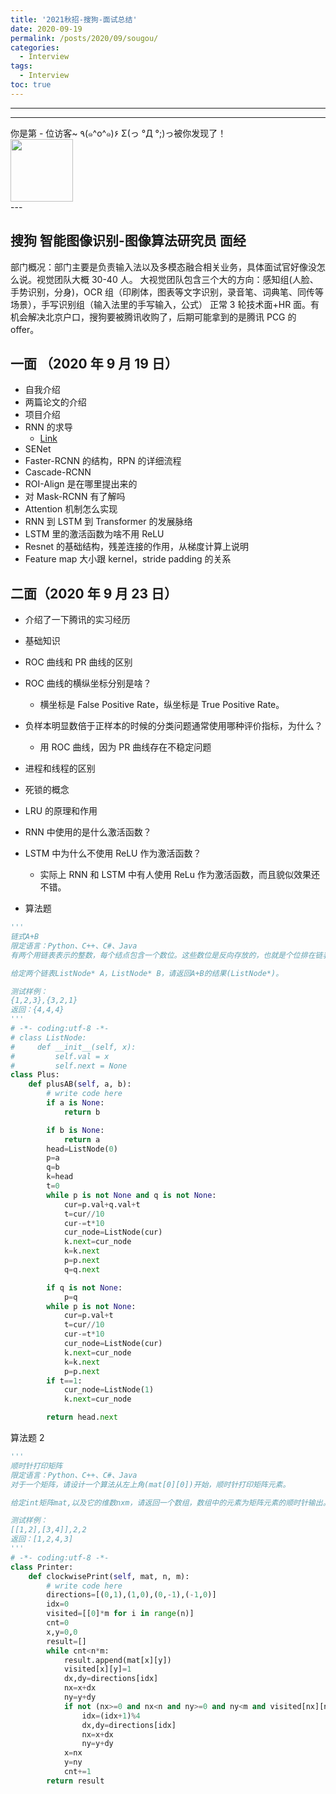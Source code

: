 ```yaml
---
title: '2021秋招-搜狗-面试总结'
date: 2020-09-19
permalink: /posts/2020/09/sougou/
categories:
  - Interview
tags:
  - Interview
toc: true
---
```


---

---

<div>
<div class="button01">
      <visited_a href="#" display:inline>你是第<span data-hk-page="current"> - </span>位访客~</visited_a>
      <visited_p class="top">٩(๑^o^๑)۶</visited_p>
      <visited_p class="bottom">Σ(っ °Д °;)っ被你发现了！</visited_p>
</div>
<img align="center" width="100" src="{{ site.url }}/images/static/take_me.gif" alt="" display:inline>
</div>
---

## 搜狗 智能图像识别-图像算法研究员 面经

部门概况：部门主要是负责输入法以及多模态融合相关业务，具体面试官好像没怎么说。视觉团队大概 30-40 人。
大视觉团队包含三个大的方向：感知组(人脸、手势识别，分身)，OCR 组（印刷体，图表等文字识别，录音笔、词典笔、同传等场景），手写识别组（输入法里的手写输入，公式）
正常 3 轮技术面+HR 面。有机会解决北京户口，搜狗要被腾讯收购了，后期可能拿到的是腾讯 PCG 的 offer。

## 一面 （2020 年 9 月 19 日）

- 自我介绍
- 两篇论文的介绍
- 项目介绍
- RNN 的求导
  - [Link](https://blog.csdn.net/weixin_41923961/article/details/87885322)
- SENet
- Faster-RCNN 的结构，RPN 的详细流程
- Cascade-RCNN
- ROI-Align 是在哪里提出来的
- 对 Mask-RCNN 有了解吗
- Attention 机制怎么实现
- RNN 到 LSTM 到 Transformer 的发展脉络
- LSTM 里的激活函数为啥不用 ReLU
- Resnet 的基础结构，残差连接的作用，从梯度计算上说明
- Feature map 大小跟 kernel，stride padding 的关系

## 二面（2020 年 9 月 23 日）

- 介绍了一下腾讯的实习经历
- 基础知识
- ROC 曲线和 PR 曲线的区别
- ROC 曲线的横纵坐标分别是啥？
  - 横坐标是 False Positive Rate，纵坐标是 True Positive Rate。
- 负样本明显数倍于正样本的时候的分类问题通常使用哪种评价指标，为什么？

  - 用 ROC 曲线，因为 PR 曲线存在不稳定问题

- 进程和线程的区别
- 死锁的概念
- LRU 的原理和作用
- RNN 中使用的是什么激活函数？
- LSTM 中为什么不使用 ReLU 作为激活函数？

  - 实际上 RNN 和 LSTM 中有人使用 ReLu 作为激活函数，而且貌似效果还不错。

- 算法题

```python
'''
链式A+B
限定语言：Python、C++、C#、Java
有两个用链表表示的整数，每个结点包含一个数位。这些数位是反向存放的，也就是个位排在链表的首部。编写函数对这两个整数求和，并用链表形式返回结果。

给定两个链表ListNode* A，ListNode* B，请返回A+B的结果(ListNode*)。

测试样例：
{1,2,3},{3,2,1}
返回：{4,4,4}
'''
# -*- coding:utf-8 -*-
# class ListNode:
#     def __init__(self, x):
#         self.val = x
#         self.next = None
class Plus:
    def plusAB(self, a, b):
        # write code here
        if a is None:
            return b

        if b is None:
            return a
        head=ListNode(0)
        p=a
        q=b
        k=head
        t=0
        while p is not None and q is not None:
            cur=p.val+q.val+t
            t=cur//10
            cur-=t*10
            cur_node=ListNode(cur)
            k.next=cur_node
            k=k.next
            p=p.next
            q=q.next

        if q is not None:
            p=q
        while p is not None:
            cur=p.val+t
            t=cur//10
            cur-=t*10
            cur_node=ListNode(cur)
            k.next=cur_node
            k=k.next
            p=p.next
        if t==1:
            cur_node=ListNode(1)
            k.next=cur_node

        return head.next
```

算法题 2

```python
'''
顺时针打印矩阵
限定语言：Python、C++、C#、Java
对于一个矩阵，请设计一个算法从左上角(mat[0][0])开始，顺时针打印矩阵元素。

给定int矩阵mat,以及它的维数nxm，请返回一个数组，数组中的元素为矩阵元素的顺时针输出。

测试样例：
[[1,2],[3,4]],2,2
返回：[1,2,4,3]
'''
# -*- coding:utf-8 -*-
class Printer:
    def clockwisePrint(self, mat, n, m):
        # write code here
        directions=[(0,1),(1,0),(0,-1),(-1,0)]
        idx=0
        visited=[[0]*m for i in range(n)]
        cnt=0
        x,y=0,0
        result=[]
        while cnt<n*m:
            result.append(mat[x][y])
            visited[x][y]=1
            dx,dy=directions[idx]
            nx=x+dx
            ny=y+dy
            if not (nx>=0 and nx<n and ny>=0 and ny<m and visited[nx][ny]==0):
                idx=(idx+1)%4
                dx,dy=directions[idx]
                nx=x+dx
                ny=y+dy
            x=nx
            y=ny
            cnt+=1
        return result
```

<div data-hk-top-pages="5"> </div>
